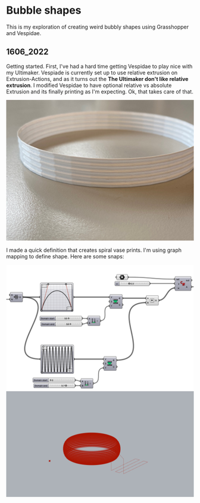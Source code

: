 # Bubble shapes

This is my exploration of creating weird bubbly shapes using Grasshopper and Vespidae. 

## 1606_2022

Getting started. First, I've had a hard time getting Vespidae to play nice with my Ultimaker. Vespiade is currently set up to use relative extrusion on Extrusion-Actions, and as it turns out the **The Ultimaker don't like relative extrusion**. I modified Vespidae to have optional relative vs absolute Extrusion and its finally printing as I'm expecting. Ok, that takes care of that. 

![First working print on Ultimaker after setting extrusion to absolute.](.img/../img/first_working_print.jpeg)

I made a quick definition that creates spiral vase prints. I'm using graph mapping to define shape. Here are some snaps: 

![First bubble network](./img/first_bubble_gh.png)
![First bubble shape.](./img/first_bubbles.png)

